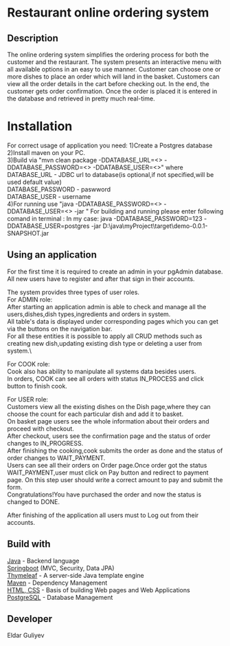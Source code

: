 # Restaurant online ordering system


## Description
The online ordering system simplifies the ordering process for both the customer and
the restaurant. The system presents an interactive menu with all available options in an easy to use
manner. Customer can choose one or more dishes to place an order which will land in the basket. Customers can view all the
order details in the cart before checking out. In the end, the customer gets order confirmation. Once the order is
placed it is entered in the database and retrieved in pretty much real-time.
# Installation
For correct usage of application you need:
1)Create a Postgres database\
2)Install maven on your PC.\
3)Build via "mvn clean package -DDATABASE_URL=<> -DDATABASE_PASSWORD=<> -DDATABASE_USER=<>"
  where DATABASE_URL - JDBC url to database(is optional,if not specified,will be used default value)\
  DATABASE_PASSWORD - paswword\
  DATABASE_USER - username\
4)For running use "java -DDATABASE_PASSWORD=<> -DDATABASE_USER=<> -jar <Absolute path to jar>"
For building and running please enter following comand in terminal \:
In my case: java -DDATABASE_PASSWORD=123 -DDATABASE_USER=postgres -jar  D:\java\myProject\target\demo-0.0.1-SNAPSHOT.jar


## Using an application
For the first time it is required to create an admin in your pgAdmin database.
All new users have to register and after that sign in their accounts\.

The system provides three types of user roles.\
For ADMIN role:\
After starting an application admin is able to check and manage all the users,dishes,dish types,ingredients and orders in system.\
All table's data is displayed under corresponding pages which you can get via the buttons on the navigation bar. \
For all these entities it is possible to apply all CRUD methods such as creating new dish,updating existing dish type or deleting a user from system.\

For COOK role:\
Cook also has ability to manipulate all systems data besides users.\
In orders, COOK can see all orders with status IN_PROCESS and click button to finish cook. 

For USER role:\
Customers view all the existing dishes on the Dish page,where they can choose the count for each particular dish and add it to basket.\
On basket page users see the whole information about their orders and proceed with checkout.\
After checkout, users see the confirmation page and the status of order changes to IN_PROGRESS.\
After finishing the cooking,cook submits the order as done and the status of order changes to WAIT_PAYMENT.\
Users can see all their orders on Order page.Once order got the status WAIT_PAYMENT,user must click on Pay button and redirect to payment page.
On this step user should write a correct amount to pay and submit the form.\
Congratulations!You have purchased the order and now the status is changed to DONE. 

After finishing of the application all users must to Log out from their accounts.  


## Build with
[Java](https://docs.oracle.com/en/java/) - Backend language\
[Springboot](https://docs.spring.io/spring-boot/docs/2.1.1.RELEASE/reference/htmlsingle/) (MVC, Security, Data JPA)\
[Thymeleaf](https://www.thymeleaf.org/) - A server-side Java template engine\
[Maven](https://maven.apache.org/) - Dependency Management\
[HTML, CSS](https://devdocs.io/html/) - Basis of building Web pages and Web Applications\
[PostgreSQL](https://www.postgresql.org/docs/) - Database Management


## Developer
Eldar Guliyev

